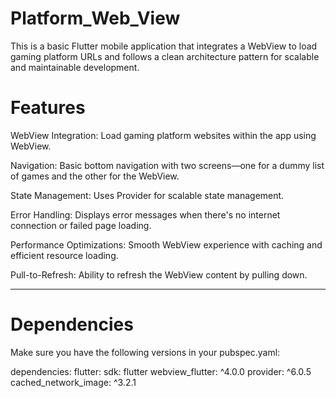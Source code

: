 # Platform_Web_View

This is a basic Flutter mobile application that integrates a WebView to load gaming platform URLs and follows a clean architecture pattern for scalable and maintainable development.

# Features

WebView Integration: Load gaming platform websites within the app using WebView.

Navigation: Basic bottom navigation with two screens—one for a dummy list of games and the other for the WebView.

State Management: Uses Provider for scalable state management.

Error Handling: Displays error messages when there's no internet connection or failed page loading.

Performance Optimizations: Smooth WebView experience with caching and efficient resource loading.

Pull-to-Refresh: Ability to refresh the WebView content by pulling down.

---

# Dependencies

Make sure you have the following versions in your pubspec.yaml:

dependencies:
  flutter:
    sdk: flutter
  webview_flutter: ^4.0.0
  provider: ^6.0.5
  cached_network_image: ^3.2.1
 
